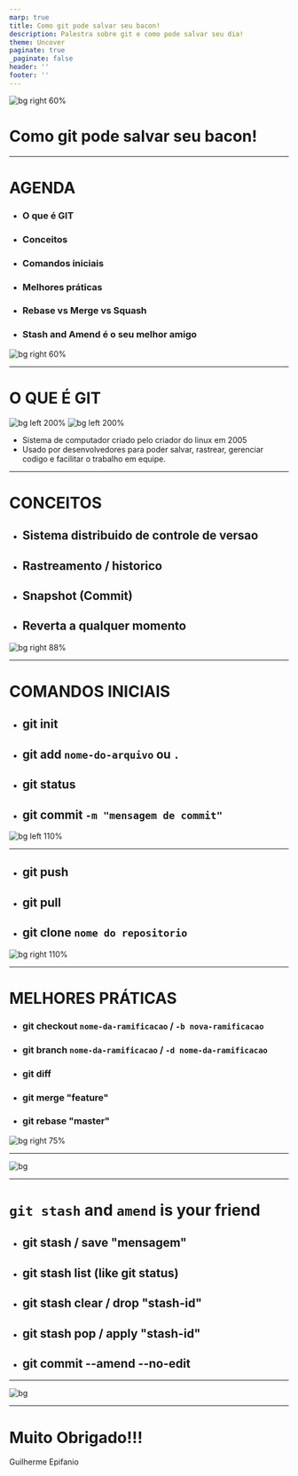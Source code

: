 ```yaml
---
marp: true
title: Como git pode salvar seu bacon!
description: Palestra sobre git e como pode salvar seu dia!
theme: Uncover
paginate: true
_paginate: false
header: ''
footer: ''
---
```


![bg right 60%](https://icongr.am/octicons/mark-github.svg)

# <!--fit--> Como git pode salvar seu bacon!

---

<!-- backgroundColor: #123 -->
<!-- color: white -->
# AGENDA

- ### O que é GIT
- ### Conceitos
- ### Comandos iniciais
- ### Melhores práticas
- ### Rebase vs Merge vs Squash
- ### Stash and Amend é o seu melhor amigo

![bg right 60%](assets/agenda.png)

---
<!-- header: o que e git -->

# O QUE É GIT

![bg left 200%](assets/computer-system.jpeg)
![bg left 200%](assets/software-dev.jpeg)

- Sistema de computador criado pelo criador do linux em 2005
- Usado por desenvolvedores para poder salvar, rastrear, gerenciar codigo e facilitar o trabalho em equipe.
---
<!-- header: git conceitos -->

# CONCEITOS 

- ## Sistema distribuido de controle de versao
- ## Rastreamento / historico
- ## Snapshot (Commit)
- ## Reverta a qualquer momento

![bg right 88%](assets/dvc.png)

---
<!-- header: comandos iniciais -->
# COMANDOS INICIAIS

- ## git init
- ## git add `nome-do-arquivo` ou `.`
- ## git status
- ## git commit `-m "mensagem de commit"`

![bg left 110%](assets/conceitos.png)

---
<!-- header: comandos inicias -->

- ## git push
- ## git pull
- ## git clone `nome do repositorio`

![bg right 110%](assets/conceitos.png)

---
<!-- header: alem do basico -->
# MELHORES PRÁTICAS

- ### git checkout `nome-da-ramificacao` / `-b nova-ramificacao`
- ### git branch `nome-da-ramificacao` / `-d nome-da-ramificacao`    
- ### git diff
- ### git merge "feature"
- ### git rebase "master"

![bg right 75%](assets/merge-rebase.png)

---
![bg](assets/rebase-vs-merge.png)

---
<!-- header: alem do basico -->

# <!--fit--> `git stash` and `amend` is your friend

- ## git stash / save "mensagem"
- ## git stash list (like git status)
- ## git stash clear / drop "stash-id"
- ## git stash pop / apply "stash-id"
- ## git commit --amend --no-edit

---
<!-- header: demo -->

![bg](assets/demo.jpg)

---
<!-- header: thanks! -->
# Muito Obrigado!!!

Guilherme Epifanio

